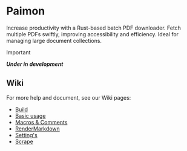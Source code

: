 # Paimon

Increase productivity with a Rust-based batch PDF downloader. Fetch multiple PDFs swiftly, improving accessibility and efficiency. Ideal for managing large document collections.

> [!important]
> ***Under in development***

## Wiki

For more help and document, see our Wiki pages:

* [Build](https://github.com/Ravenlib/Paimon/wiki/Build)
* [Basic usage](https://github.com/Ravenlib/Paimon/wiki/Basic-usage)
* [Macros & Comments](https://github.com/Ravenlib/Paimon/wiki/Macros-&-Comments)
* [RenderMarkdown](https://github.com/Ravenlib/Paimon/wiki/RenderMarkdown)
* [Setting's](https://github.com/Ravenlib/Paimon/wiki/Settings)
* [Scrape](https://github.com/Ravenlib/Paimon/wiki/Scrape)
